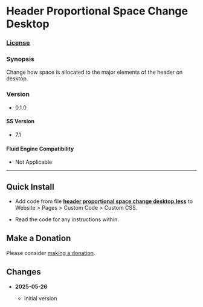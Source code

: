 # Header Proportional Space Change Desktop

### [License][99]

### Synopsis

Change how space is allocated to the major elements of the header on desktop.

### Version

  * 0.1.0

#### SS Version

  * 7.1

#### Fluid Engine Compatibility

  * Not Applicable

---

## Quick Install

* Add code from file **[header proportional space change desktop.less][2]** to
  Website > Pages > Custom Code > Custom CSS.
  
* Read the code for any instructions within.

## Make a Donation

Please consider [making a donation][3].

## Changes

<!-- * **2021-05-08**

  * verified code works on v7.0 using Brine template family
  * bumped version to 0.1d2
  -->
* **2025-05-26**

  * initial version

[99]: https://github.com/tomsWebConsulting/twcsl/blob/main/LICENSE.txt#L1
[2]: header%20proportional%20space%20change%20desktop.less#L1
[3]: https://github.com/tomsWebConsulting/twcsl#make-a-donation
